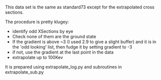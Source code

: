 This data set is the same as standard73 except for the extrapolated cross sections.

The procedure is pretty klugey:

* identify odd XSections by eye
* Check none of them are the ground state
* If the gradient is above ~3 (I used 2.9 to give a slight buffer) and it is in the 'odd looking' list, then fudge it by setting gradient to -3
* if not, use the gradient at the last point in the data
* extrapolate up to 100Kev



It is prepared using extrapolate_log.py and subroutines in extrapolate_sub.py
